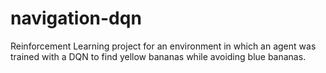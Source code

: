 # navigation-dqn
Reinforcement Learning project for an environment in which an agent was trained with a DQN to find yellow bananas while avoiding blue bananas.
